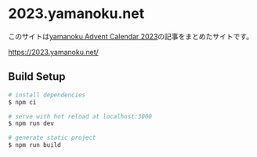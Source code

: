 # 2023.yamanoku.net

このサイトは[yamanoku Advent Calendar 2023](https://adventar.org/calendars/8589)の記事をまとめたサイトです。

https://2023.yamanoku.net/

## Build Setup

```bash
# install dependencies
$ npm ci

# serve with hot reload at localhost:3000
$ npm run dev

# generate static project
$ npm run build
```
